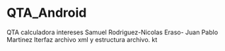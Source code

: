 # QTA_Android
QTA calculadora intereses
Samuel Rodriguez-Nicolas Eraso- Juan Pablo Martinez 
Iterfaz archivo xml y estructura archivo. kt

